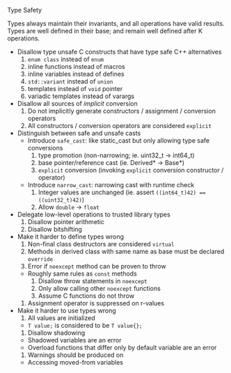 Type Safety

Types always maintain their invariants, and all operations have valid results.
  Types are well defined in their base; and remain well defined after K operations. 

* Disallow type unsafe C constructs that have type safe C++ alternatives
  1. `enum class` instead of `enum`
  1. inline functions instead of macros
  1. inline variables instead of defines
  1. `std::variant` instead of `union`
  1. templates instead of `void` pointer
  1. variadic templates instead of varargs
* Disallow all sources of *implicit* conversion
  1. Do not implicitly generate constructors / assignment / conversion operators
  1. All constructors / conversion operators are considered `explicit`
* Distinguish between safe and unsafe casts
  * Introduce `safe_cast`: like static_cast but only allowing type safe conversions
    1. type promotion (non-narrowing; ie. uint32_t -> int64_t)
    1. base pointer/reference cast (ie. Derived* -> Base*)
    1. `explicit` conversion (invoking `explicit` conversion constructor / operator)
  * Introduce `narrow_cast`: narrowing cast with runtime check
    1. Integer values are unchanged (ie. assert `((int64_t)42) == ((uint32_t)42)`)
    1. Allow `double` -> `float`
* Delegate low-level operations to trusted library types
  1. Disallow pointer arithmetic
  1. Disallow bitshifting
* Make it harder to define types wrong
  1. Non-final class destructors are considered `virtual`
  1. Methods in derived class with same name as base must be declared `override`
  1. Error if `noexcept` method can be proven to throw 
    * Roughly same rules as `const` methods
      1. Disallow throw statements in `noexcept`
      1. Only allow calling other `noexcept` functions
      1. Assume C functions do not throw
  1. Assignment operator is suppressed on r-values
* Make it harder to use types wrong
  1. All values are initialized
    * `T value;` is considered to be `T value{};`
  1. Disallow shadowing
    * Shadowed variables are an error
    * Overload functions that differ only by default variable are an error
  1. Warnings should be produced on
    * Accessing moved-from variables
